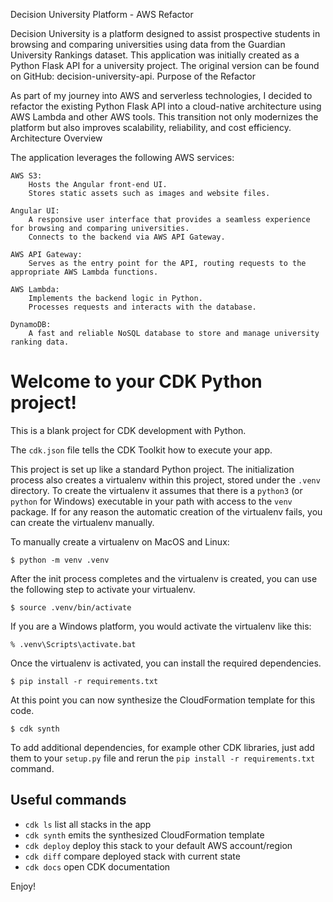 Decision University Platform - AWS Refactor

Decision University is a platform designed to assist prospective students in browsing and comparing universities using data from the Guardian University Rankings dataset. This application was initially created as a Python Flask API for a university project. The original version can be found on GitHub: decision-university-api.
Purpose of the Refactor

As part of my journey into AWS and serverless technologies, I decided to refactor the existing Python Flask API into a cloud-native architecture using AWS Lambda and other AWS tools. This transition not only modernizes the platform but also improves scalability, reliability, and cost efficiency.
Architecture Overview

The application leverages the following AWS services:

    AWS S3:
        Hosts the Angular front-end UI.
        Stores static assets such as images and website files.

    Angular UI:
        A responsive user interface that provides a seamless experience for browsing and comparing universities.
        Connects to the backend via AWS API Gateway.

    AWS API Gateway:
        Serves as the entry point for the API, routing requests to the appropriate AWS Lambda functions.

    AWS Lambda:
        Implements the backend logic in Python.
        Processes requests and interacts with the database.

    DynamoDB:
        A fast and reliable NoSQL database to store and manage university ranking data.




# Welcome to your CDK Python project!

This is a blank project for CDK development with Python.

The `cdk.json` file tells the CDK Toolkit how to execute your app.

This project is set up like a standard Python project.  The initialization
process also creates a virtualenv within this project, stored under the `.venv`
directory.  To create the virtualenv it assumes that there is a `python3`
(or `python` for Windows) executable in your path with access to the `venv`
package. If for any reason the automatic creation of the virtualenv fails,
you can create the virtualenv manually.

To manually create a virtualenv on MacOS and Linux:

```
$ python -m venv .venv
```

After the init process completes and the virtualenv is created, you can use the following
step to activate your virtualenv.

```
$ source .venv/bin/activate
```

If you are a Windows platform, you would activate the virtualenv like this:

```
% .venv\Scripts\activate.bat
```

Once the virtualenv is activated, you can install the required dependencies.

```
$ pip install -r requirements.txt
```

At this point you can now synthesize the CloudFormation template for this code.

```
$ cdk synth
```

To add additional dependencies, for example other CDK libraries, just add
them to your `setup.py` file and rerun the `pip install -r requirements.txt`
command.

## Useful commands

 * `cdk ls`          list all stacks in the app
 * `cdk synth`       emits the synthesized CloudFormation template
 * `cdk deploy`      deploy this stack to your default AWS account/region
 * `cdk diff`        compare deployed stack with current state
 * `cdk docs`        open CDK documentation

Enjoy!
